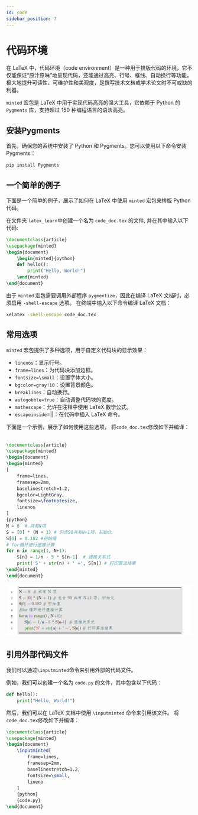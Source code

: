 ```yaml
---
id: code
sidebar_position: 7
---
```


# 代码环境
在 LaTeX 中，代码环境（code environment）是一种用于排版代码的环境，它不仅能保证“原汁原味”地呈现代码，还能通过高亮、行号、框线、自动换行等功能，极大地提升可读性、可维护性和美观度，是撰写技术文档或学术论文时不可或缺的利器。

`​minted` 宏包是 LaTeX 中用于实现代码高亮的强大工具，它依赖于 Python 的 `Pygments` 库，支持超过 150 种编程语言的语法高亮。

## 安装Pygments

首先，确保您的系统中安装了 Python 和 Pygments。您可以使用以下命令安装 Pygments：

```bash
pip install Pygments
```

## 一个简单的例子

下面是一个简单的例子，展示了如何在 LaTeX 中使用 `minted` 宏包来排版 Python 代码。

在文件夹 `latex_learn`中创建一个名为 `code_doc.tex` 的文件, 并在其中输入以下代码:

```latex
\documentclass{article}
\usepackage{minted}
\begin{document}
    \begin{minted}{python}
    def hello():
        print("Hello, World!")
    \end{minted}
\end{document}
```

由于 `minted` 宏包需要调用外部程序 `pygmentize`，因此在编译 LaTeX 文档时，必须启用 `-shell-escape` 选项。
在终端中输入以下命令编译 LaTeX 文档：

```bash
xelatex -shell-escape code_doc.tex
```

## 常用选项

`minted` 宏包提供了多种选项，用于自定义代码块的显示效果：​

- `linenos`：显示行号。
- `frame=lines`：为代码块添加边框。
- `fontsize=\small`：设置字体大小。
- `bgcolor=gray!10`：设置背景颜色。
- `breaklines`：自动换行。
- `autogobble=true`：自动调整代码块的宽度。
- `mathescape`：允许在注释中使用 LaTeX 数学公式。
- `escapeinside`=||：在代码中插入 LaTeX 命令。

下面是一个示例，展示了如何使用这些选项， 将`code_doc.tex`修改如下并编译：

```latex

\documentclass{article}
\usepackage{minted}
\begin{document}
\begin{minted}
[
    frame=lines,
    framesep=2mm,
    baselinestretch=1.2,
    bgcolor=LightGray,
    fontsize=\footnotesize,
    linenos
]
{python}
N = 8  # 共有N项
S = [0] * (N + 1) # 包含S0共有N+1项，初始化
S[0] = 0.182 #初始值
# for循环进行递推计算
for n in range(1, N+1):
    S[n] = 1/n - 5 * S[n-1]  # 递推关系式
    print('S' + str(n) + ' =', S[n]) # 打印算法结果
\end{minted}
\end{document}
```
![](./img/img21.png)

## 引用外部代码文件

我们可以通过`\inputminted`命令来引用外部的代码文件。

例如，我们可以创建一个名为 `code.py` 的文件，其中包含以下代码：

```python
def hello():
    print("Hello, World!")
```
然后，我们可以在 LaTeX 文档中使用 `\inputminted` 命令来引用该文件。
将`code_doc.tex`修改如下并编译：

```latex
\documentclass{article}
\usepackage{minted}
\begin{document}
    \inputminted[
        frame=lines,
        framesep=2mm,
        baselinestretch=1.2,
        fontsize=\small,
        lineno
    ]   
    {python}    
    {code.py}
\end{document}
```